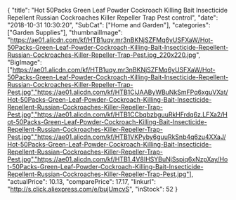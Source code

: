 {
	"title": "Hot 50Packs Green Leaf Powder Cockroach Killing Bait Insecticide Repellent Russian Cockroaches Killer Repeller Trap Pest control",
	"date": "2018-10-31 10:30:20",
	"SubCat": ["Home and Garden"],
	"categories": ["Garden Supplies"],
	"thumbnailImage": "https://ae01.alicdn.com/kf/HTB1uqy.mr3nBKNjSZFMq6yUSFXaW/Hot-50Packs-Green-Leaf-Powder-Cockroach-Killing-Bait-Insecticide-Repellent-Russian-Cockroaches-Killer-Repeller-Trap-Pest.jpg_220x220.jpg",
	"BigImage": ["https://ae01.alicdn.com/kf/HTB1uqy.mr3nBKNjSZFMq6yUSFXaW/Hot-50Packs-Green-Leaf-Powder-Cockroach-Killing-Bait-Insecticide-Repellent-Russian-Cockroaches-Killer-Repeller-Trap-Pest.jpg","https://ae01.alicdn.com/kf/HTB1CiJAAByWBuNkSmFPq6xguVXat/Hot-50Packs-Green-Leaf-Powder-Cockroach-Killing-Bait-Insecticide-Repellent-Russian-Cockroaches-Killer-Repeller-Trap-Pest.jpg","https://ae01.alicdn.com/kf/HTB1CCbqbzbguuRkHFrdq6z.LFXa2/Hot-50Packs-Green-Leaf-Powder-Cockroach-Killing-Bait-Insecticide-Repellent-Russian-Cockroaches-Killer-Repeller-Trap-Pest.jpg","https://ae01.alicdn.com/kf/HTB1VKPyby6guuRkSnb4q6zu4XXaJ/Hot-50Packs-Green-Leaf-Powder-Cockroach-Killing-Bait-Insecticide-Repellent-Russian-Cockroaches-Killer-Repeller-Trap-Pest.jpg","https://ae01.alicdn.com/kf/HTB1.4V8IHSYBuNjSspiq6xNzpXay/Hot-50Packs-Green-Leaf-Powder-Cockroach-Killing-Bait-Insecticide-Repellent-Russian-Cockroaches-Killer-Repeller-Trap-Pest.jpg"],
	"actualPrice": 10.13,
	"comparePrice": 17.17,
	"linkurl": "http://s.click.aliexpress.com/e/bujUmcvS",
	"inStock": 52
}
